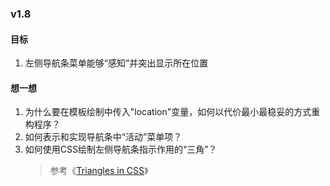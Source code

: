
### v1.8
#### 目标

1. 左侧导航条菜单能够“感知”并突出显示所在位置

#### 想一想
1. 为什么要在模板绘制中传入"location"变量，如何以代价最小最稳妥的方式重构程序？
1. 如何表示和实现导航条中“活动”菜单项？
1. 如何使用CSS绘制左侧导航条指示作用的“三角”？
    > 参考《[Triangles in CSS](https://www.growingwiththeweb.com/2013/03/triangles-in-css.html)》

